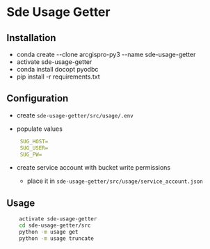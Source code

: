 # Sde Usage Getter

## Installation

- conda create --clone arcgispro-py3 --name sde-usage-getter
- activate sde-usage-getter
- conda install docopt pyodbc
- pip install -r requirements.txt

## Configuration

- create `sde-usage-getter/src/usage/.env`
- populate values

   ```yml
    SUG_HOST=
    SUG_USER=
    SUG_PW=
    ```

- create service account with bucket write permissions
  - place it in `sde-usage-getter/src/usage/service_account.json`

## Usage

```sh
    activate sde-usage-getter
    cd sde-usage-getter/src
    python -m usage get
    python -m usage truncate
```
